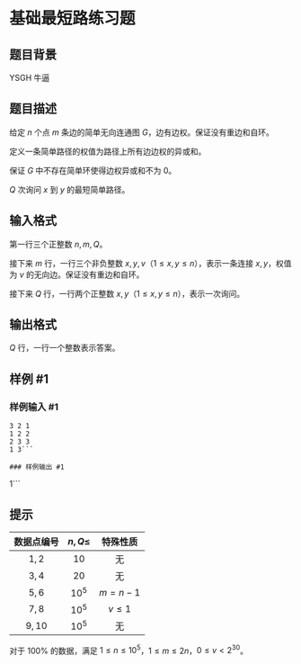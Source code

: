 # 基础最短路练习题

## 题目背景

YSGH 牛逼

## 题目描述

给定 $n$ 个点 $m$ 条边的简单无向连通图 $G$，边有边权。保证没有重边和自环。

定义一条简单路径的权值为路径上所有边边权的异或和。

保证 $G$ 中不存在简单环使得边权异或和不为 $0$。

$Q$ 次询问 $x$ 到 $y$ 的最短简单路径。

## 输入格式

第一行三个正整数 $n, m, Q$。

接下来 $m$ 行，一行三个非负整数 $x, y, v$（$1 \le x, y \le n$），表示一条连接 $x, y$，权值为 $v$ 的无向边。保证没有重边和自环。

接下来 $Q$ 行，一行两个正整数 $x, y$（$1 \le x, y \le n$），表示一次询问。

## 输出格式

$Q$ 行，一行一个整数表示答案。

## 样例 #1

### 样例输入 #1
```
3 2 1
1 2 2
2 3 3
1 3```

### 样例输出 #1

```
1```

## 提示

| 数据点编号 | $n, Q \le$ | 特殊性质 |
| :--: | :--: | :--: |
| $1,2$ | $10$ | 无 |
| $3,4$ | $20$ | 无 |
| $5,6$ | ${10}^5$ | $m = n - 1$ |
| $7,8$ | ${10}^5$ | $v \le 1$ |
| $9,10$ | ${10}^5$ | 无 |

对于 $100\%$ 的数据，满足 $1 \le n \le {10}^5$，$1 \le m \le 2n$，$0 \le v < 2^{30}$。
